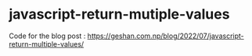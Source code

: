 # javascript-return-mutiple-values

Code for the blog post : https://geshan.com.np/blog/2022/07/javascript-return-multiple-values/
